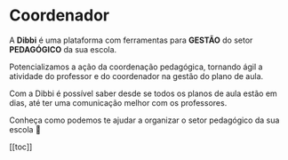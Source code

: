 # Coordenador

A **Dibbi** é uma plataforma com ferramentas para **GESTÃO** do setor **PEDAGÓGICO** da sua escola.

Potencializamos a ação da coordenação pedagógica, tornando ágil a atividade do professor e do coordenador na gestão do plano de aula.

Com a Dibbi é possível saber desde se todos os planos de aula estão em dias, até ter uma comunicação melhor com os professores.

Conheça como podemos te ajudar a organizar o setor pedagógico da sua escola 🔧

[[toc]]